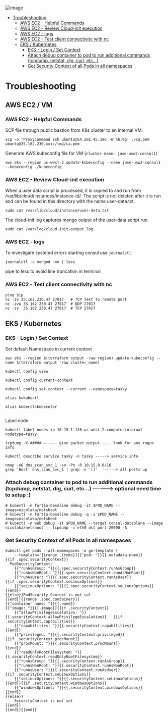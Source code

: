 
![image](https://github.com/jaseflash/tasky/assets/84444515/b3da0579-eba3-4559-8f34-641cfe84544f)

<!-- TOC -->

- [Troubleshooting](#troubleshooting)
    - [AWS EC2 - Helpful Commands](#aws-ec2---helpful-commands)
    - [AWS EC2 - Review Cloud-init execution](#aws-ec2---review-cloud-init-execution)
    - [AWS EC2 - logs](#aws-ec2---logs)
    - [AWS EC2 - Test client connectivity with nc](#aws-ec2---test-client-connectivity-with-nc)
  - [EKS / Kubernetes](#eks--kubernetes)
    - [EKS - Login / Set Context](#eks---login--set-context)
    - [Attach debug container to pod to run additional commands (tcpdump, netstat, dig, curl, etc...)](#attach-debug-container-to-pod-to-run-additional-commands-tcpdump-netstat-dig-curl-etc)
    - [Get Security Context of all Pods in all namespaces](#get-security-context-of-all-pods-in-all-namespaces)

<!-- /TOC -->
# Troubleshooting

## AWS EC2 / VM

### AWS EC2 - Helpful Commands

SCP file through public bastion from K8s cluster to an internal VM.
```
scp -o 'ProxyCommand ssh ubuntu@54.202.45.196 -W %h:%p' ./ca.pem ubuntu@35.162.230.xxx:/tmp/ca.pem
```

Generate AWS kubeconfig file for VM (`cluster-name: jase-usw2-consul1`)
```
aws eks --region us-west-2 update-kubeconfig --name jase-usw2-consul1 --kubeconfig ./kubeconfig
```

### AWS EC2 - Review Cloud-init execution
When a user data script is processed, it is copied to and run from /var/lib/cloud/instances/instance-id/. The script is not deleted after it is run and can be found in this directory with the name user-data.txt.  
```
sudo cat /var/lib/cloud/instance/user-data.txt
```
The cloud-init log captures mongo output of the user-data script run.
```
sudo cat /var/log/cloud-init-output.log
```

### AWS EC2 - logs
To investigate systemd errors starting consul use `journalctl`.  
```
journalctl -u mongod -xn | less
```
pipe to less to avoid line truncation in terminal

### AWS EC2 - Test client connectivity with nc
```
ping $ip
nc -zv 35.162.230.47 27017   # TCP Test to remote port
nc -zvu 35.162.230.47 27017  # UDP 27017
nc -zv  35.162.230.47 27017  # TCP 27017
```

## EKS / Kubernetes

### EKS - Login / Set Context
Set default Namespace in current context
```
aws eks --region $(terraform output -raw region) update-kubeconfig --name $(terraform output -raw cluster_name)

kubectl config view

kubectl config current-context

kubectl config set-context --current --namespace=tasky

alias k=kubectl

alias kubectl=kubecolor


```

Label node
```
kubectl label nodes ip-10-15-1-126.us-west-2.compute.internal nodetype=tasky

tcpdump -X ##### –----- give packet output..... look for any rogue info

kubectl describe service tasky -n tasky -----> service info

nmap -oG dns_scan_svc_1 -sn -Pn -R 10.15.0.0/16
grep 'Host' dns_scan_svc_1 | grep -v '()'  ------> all ports up

```

### Attach debug container to pod to run additional commands (tcpdump, netstat, dig, curl, etc...) ------> optional need time to setup :) 
```
# kubectl -n fortio-baseline debug -it $POD_NAME --image=nicolaka/netshoot
# kubectl -n fortio-baseline debug -q -i $POD_NAME --image=nicolaka/netshoot
# kubectl -n web debug -it $POD_NAME --target consul-dataplane --image nicolaka/netshoot -- tcpdump -i eth0 dst port 20000 -A
```

### Get Security Context of all Pods in all namespaces
```
kubectl get pods --all-namespaces -o go-template \
    --template='{{range .items}}{{"pod: "}}{{.metadata.name}}
{{if .spec.securityContext}}
  PodSecurityContext:
    {{"runAsGroup: "}}{{.spec.securityContext.runAsGroup}}                               
    {{"runAsNonRoot: "}}{{.spec.securityContext.runAsNonRoot}}                           
    {{"runAsUser: "}}{{.spec.securityContext.runAsUser}}                                 {{if .spec.securityContext.seLinuxOptions}}
    {{"seLinuxOptions: "}}{{.spec.securityContext.seLinuxOptions}}                       {{end}}
{{else}}PodSecurity Context is not set
{{end}}{{range .spec.containers}}
{{"container name: "}}{{.name}}
{{"image: "}}{{.image}}{{if .securityContext}}                                      
    {{"allowPrivilegeEscalation: "}}{{.securityContext.allowPrivilegeEscalation}}   {{if .securityContext.capabilities}}
    {{"capabilities: "}}{{.securityContext.capabilities}}                           {{end}}
    {{"privileged: "}}{{.securityContext.privileged}}                               {{if .securityContext.procMount}}
    {{"procMount: "}}{{.securityContext.procMount}}                                 {{end}}
    {{"readOnlyRootFilesystem: "}}{{.securityContext.readOnlyRootFilesystem}}       
    {{"runAsGroup: "}}{{.securityContext.runAsGroup}}                               
    {{"runAsNonRoot: "}}{{.securityContext.runAsNonRoot}}                           
    {{"runAsUser: "}}{{.securityContext.runAsUser}}                                 {{if .securityContext.seLinuxOptions}}
    {{"seLinuxOptions: "}}{{.securityContext.seLinuxOptions}}                       {{end}}{{if .securityContext.windowsOptions}}
    {{"windowsOptions: "}}{{.securityContext.windowsOptions}}                       {{end}}
{{else}}
    SecurityContext is not set
{{end}}
{{end}}{{end}}'
```
